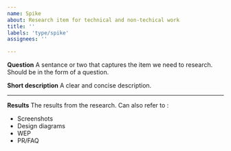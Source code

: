 ```yaml
---
name: Spike
about: Research item for technical and non-techical work
title: ''
labels: 'type/spike'
assignees: ''

---
```

**Question**
A sentance or two that captures the item we need to research.  Should be in the form of a question.

**Short description**
A clear and concise description.  

---

**Results**
The results from the research.  Can also refer to :
- Screenshots
- Design diagrams
- WEP 
- PR/FAQ

